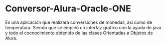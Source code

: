 # Conversor-Alura-Oracle-ONE
Es una aplicación que realizara conversiones de monedas, así como de temperatura. Siendo que se empleó un interfaz grafico con la ayuda de java y todo el cocnocimiento obtenido de las clases Orientadas a Objetos de Alura.
